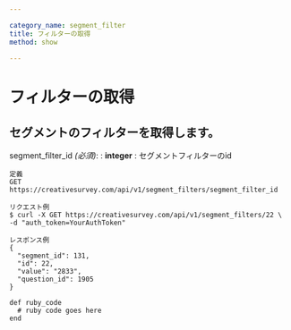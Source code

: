 ```yaml
---

category_name: segment_filter
title: フィルターの取得
method: show

---
```


# フィルターの取得

## セグメントのフィルターを取得します。

segment_filter_id _(必須)_:
: __integer__
: セグメントフィルターのid

~~~
定義
GET https://creativesurvey.com/api/v1/segment_filters/segment_filter_id

リクエスト例
$ curl -X GET https://creativesurvey.com/api/v1/segment_filters/22 \
-d "auth_token=YourAuthToken"

レスポンス例
{
  "segment_id": 131,
  "id": 22,
  "value": "2833",
  "question_id": 1905
}

~~~

~~~
def ruby_code
  # ruby code goes here
end
~~~

